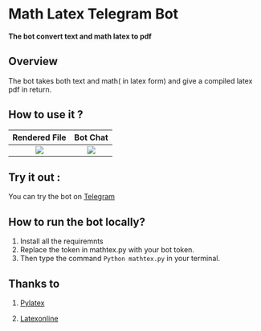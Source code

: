 # Math Latex Telegram Bot
**The bot convert text and math latex to pdf**

## Overview

The bot takes both text and math( in latex form) and give a compiled latex pdf in return.

## How to use it ?

Rendered File              |  Bot Chat
:-------------------------:|:-------------------------:
![](https://i.gyazo.com/76f97c8140f1fdefed34f911cb365514.png)  |  ![](https://i.gyazo.com/80e164b7f5845bd8f332d132c8e9a6b4.png)

## Try it out :
You can try the bot on [Telegram](https://telegram.me/PyTexMathbot)

## How to run the bot locally?
1. Install all the requiremnts
2. Replace the token in mathtex.py with your bot token.
3. Then type the command ``` Python mathtex.py ``` in your terminal.

## Thanks to

1. [Pylatex](https://jeltef.github.io/PyLaTeX/current/)

2. [Latexonline](https://latexonline.cc/)
